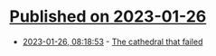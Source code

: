 # [Published on 2023-01-26](index.md)

* [2023-01-26, 08:18:53](https://news.ycombinator.com/item?id=34529104) - [The cathedral that failed](http://riowang.blogspot.com/2023/01/the-cathedral-that-failed.html)
